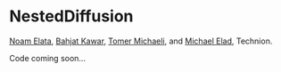 # NestedDiffusion
<a href="https://github.com/noamelata">Noam Elata</a>, <a href="https://bahjat-kawar.github.io/">Bahjat Kawar</a>, <a href="https://tomer.net.technion.ac.il/">Tomer Michaeli</a>, and <a href="https://elad.cs.technion.ac.il/">Michael Elad</a>, Technion.<br />


Code coming soon...

